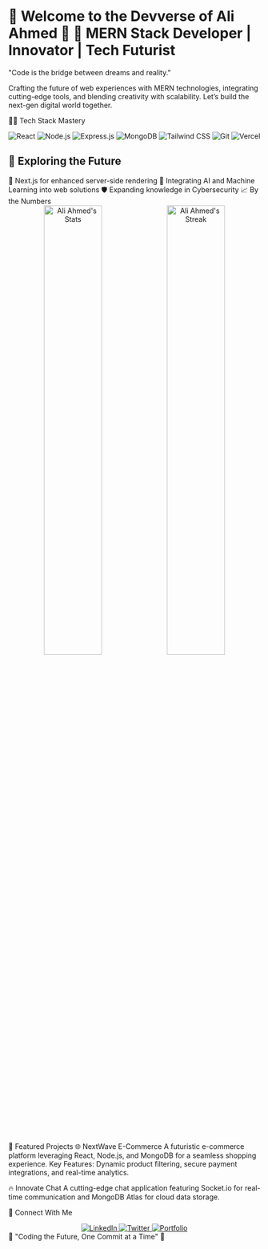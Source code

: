 <h1>👾 Welcome to the Devverse of Ali Ahmed 🌌
🚀 MERN Stack Developer | Innovator | Tech Futurist</h1>

"Code is the bridge between dreams and reality."

Crafting the future of web experiences with MERN technologies, integrating cutting-edge tools, and blending creativity with scalability. Let’s build the next-gen digital world together.

🧑‍🚀 Tech Stack Mastery
<div align="center"> <img src="https://img.shields.io/badge/Code-React.js-61DAFB?style=for-the-badge&logo=react&logoColor=black" alt="React" /> <img src="https://img.shields.io/badge/Code-Node.js-339933?style=for-the-badge&logo=node.js&logoColor=white" alt="Node.js" /> <img src="https://img.shields.io/badge/Code-Express.js-000000?style=for-the-badge&logo=express&logoColor=white" alt="Express.js" /> <img src="https://img.shields.io/badge/DB-MongoDB-47A248?style=for-the-badge&logo=mongodb&logoColor=white" alt="MongoDB" /> <img src="https://img.shields.io/badge/UI-TailwindCSS-38B2AC?style=for-the-badge&logo=tailwind-css&logoColor=white" alt="Tailwind CSS" /> <img src="https://img.shields.io/badge/Tools-Git-F05032?style=for-the-badge&logo=git&logoColor=white" alt="Git" /> <img src="https://img.shields.io/badge/Cloud-Vercel-000000?style=for-the-badge&logo=vercel&logoColor=white" alt="Vercel" /> </div>

<h2>🌌 Exploring the Future</h2>
🌟 Next.js for enhanced server-side rendering
🤖 Integrating AI and Machine Learning into web solutions
🛡️ Expanding knowledge in Cybersecurity
📈 By the Numbers
<div align="center"> <img src="https://github-readme-stats.vercel.app/api?username=AliAhmed&show_icons=true&theme=radical" alt="Ali Ahmed's Stats" width="48%" /> <img src="https://github-readme-streak-stats.herokuapp.com/?user=AliAhmed&theme=radical" alt="Ali Ahmed's Streak" width="48%" /> </div>
🚀 Featured Projects
🌐 NextWave E-Commerce
A futuristic e-commerce platform leveraging React, Node.js, and MongoDB for a seamless shopping experience.
Key Features: Dynamic product filtering, secure payment integrations, and real-time analytics.

🔥 Innovate Chat
A cutting-edge chat application featuring Socket.io for real-time communication and MongoDB Atlas for cloud data storage.

🌟 Connect With Me
<div align="center"> <a href="https://linkedin.com/in/AliAhmed"> <img src="https://img.shields.io/badge/LinkedIn-0077B5?style=for-the-badge&logo=linkedin&logoColor=white" alt="LinkedIn"> </a> <a href="https://twitter.com/AliAhmed"> <img src="https://img.shields.io/badge/Twitter-1DA1F2?style=for-the-badge&logo=twitter&logoColor=white" alt="Twitter"> </a> <a href="https://AliAhmedPortfolio.com"> <img src="https://img.shields.io/badge/Portfolio-000000?style=for-the-badge&logo=react&logoColor=white" alt="Portfolio"> </a> </div>
🌌 "Coding the Future, One Commit at a Time" 🚀
